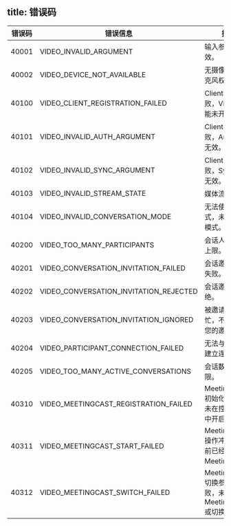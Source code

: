 
title: 错误码
---

| 错误码 | 错误信息 |描述 |
| --- | ----- | ------ |
| 40001 | VIDEO_INVALID_ARGUMENT | 输入参数无效。 |
| 40002 | VIDEO_DEVICE_NOT_AVAILABLE | 无摄像头或麦克风权限。 |
| 40100 | VIDEO_CLIENT_REGISTRATION_FAILED | Client初始化失败，Video 功能未开启。 |
| 40101 | VIDEO_INVALID_AUTH_ARGUMENT | Client 初始化失败，Auth 对象无效。 |
| 40102 | VIDEO_INVALID_SYNC_ARGUMENT | Client 初始化失败，Sync 对象无效。 |
| 40103 | VIDEO_INVALID_STREAM_STATE | 媒体流无效。 |
| 40104 | VIDEO_INVALID_CONVERSATION_MODE | 无法使用该模式，未开启该模式。 |
| 40200 | VIDEO_TOO_MANY_PARTICIPANTS | 会话人数超过上限。 |
| 40201 | VIDEO_CONVERSATION_INVITATION_FAILED | 会话邀请发起失败。 |
| 40202 | VIDEO_CONVERSATION_INVITATION_REJECTED | 会话邀请被拒绝。 |
| 40203 | VIDEO_CONVERSATION_INVITATION_IGNORED | 被邀请者繁忙，不能响应您的邀请。 |
| 40204 | VIDEO_PARTICIPANT_CONNECTION_FAILED | 无法与参与者建立连接。 |
| 40205 |	VIDEO_TOO_MANY_ACTIVE_CONVERSATIONS | 会话数超过上限。 |
| 40310 | VIDEO_MEETINGCAST_REGISTRATION_FAILED | MeetingCast 初始化失败，未在控制面板中开启功能 。 |
| 40311 | VIDEO_MEETINGCAST_START_FAILED | MeetingCast 操作冲突，当前已经开启 MeetingCast。 |
| 40312 | VIDEO_MEETINGCAST_SWITCH_FAILED | MeetingCast 切换参与者失败，未开启 MeetingCast 或切换失败。 |



